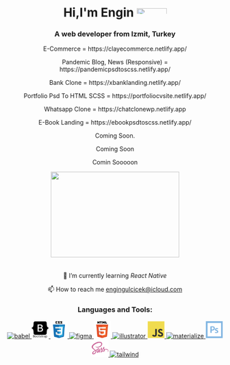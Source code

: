 <h1 align="center">Hi,I'm Engin <img src="https://media.giphy.com/media/26tn33aiTi1jkl6H6/giphy.gif" height="20" width="70"></h1>

<h3 align="center">A web developer from Izmit, Turkey </h3>

<p align="center">E-Commerce = https://clayecommerce.netlify.app/</p>
<p align="center">Pandemic Blog, News (Responsive) = https://pandemicpsdtoscss.netlify.app/</p>
<p align="center">Bank Clone = https://xbanklanding.netlify.app/</p>
<p align="center">Portfolio Psd To HTML SCSS = https://portfoliocvsite.netlify.app/</p>
<p align="center">Whatsapp Clone = https://chatclonewp.netlify.app</p>
<p align="center">E-Book Landing = https://ebookpsdtoscss.netlify.app/</p>
<p align="center">Coming Soon.</p>
<p align="center">Coming Soon</p>
<p align="center">Comin Sooooon</p>



<div align="center">
<img src=https://media.tenor.com/MQMVC2Sg42UAAAAd/chandler-pc.gif width="300px" height="200px" >
</div>
<br />

<p align="center"> 🌱 I’m currently learning <i>React Native</i> </p>

 

<p align ="center">📫 How to reach me <a href="engingulcicek@icloud.com" target="_blank" title="Kişisel Site">engingulcicek@icloud.com</a> </p>



<h3 align="center">Languages and Tools:</h3>
<p align="center"> <a href="https://babeljs.io/" target="_blank" rel="noreferrer"> <img src="https://www.vectorlogo.zone/logos/babeljs/babeljs-icon.svg" alt="babel" width="40" height="40"/> </a> <a href="https://getbootstrap.com" target="_blank" rel="noreferrer"> <img src="https://raw.githubusercontent.com/devicons/devicon/master/icons/bootstrap/bootstrap-plain-wordmark.svg" alt="bootstrap" width="40" height="40"/> </a> 
</a> <a href="https://www.w3schools.com/css/" target="_blank" rel="noreferrer"> <img src="https://raw.githubusercontent.com/devicons/devicon/master/icons/css3/css3-original-wordmark.svg" alt="css3" width="40" height="40"/> </a> <a href="https://www.figma.com/" target="_blank" rel="noreferrer"> <img src="https://www.vectorlogo.zone/logos/figma/figma-icon.svg" alt="figma" width="40" height="40"/> </a> 
<a href="https://www.w3.org/html/" target="_blank" rel="noreferrer"> <img src="https://raw.githubusercontent.com/devicons/devicon/master/icons/html5/html5-original-wordmark.svg" alt="html5" width="40" height="40"/> </a> <a href="https://www.adobe.com/in/products/illustrator.html" target="_blank" rel="noreferrer"> <img src="https://www.vectorlogo.zone/logos/adobe_illustrator/adobe_illustrator-icon.svg" alt="illustrator" width="40" height="40"/> </a> <a href="https://developer.mozilla.org/en-US/docs/Web/JavaScript" target="_blank" rel="noreferrer"> <img src="https://raw.githubusercontent.com/devicons/devicon/master/icons/javascript/javascript-original.svg" alt="javascript" width="40" height="40"/> </a> <a href="https://materializecss.com/" target="_blank" rel="noreferrer"> <img src="https://raw.githubusercontent.com/prplx/svg-logos/5585531d45d294869c4eaab4d7cf2e9c167710a9/svg/materialize.svg" alt="materialize" width="40" height="40"/> </a> 
<a href="https://www.photoshop.com/en" target="_blank" rel="noreferrer"> <img src="https://raw.githubusercontent.com/devicons/devicon/master/icons/photoshop/photoshop-line.svg" alt="photoshop" width="40" height="40"/> </a> 
<a href="https://sass-lang.com" target="_blank" rel="noreferrer"> <img src="https://raw.githubusercontent.com/devicons/devicon/master/icons/sass/sass-original.svg" alt="sass" width="40" height="40"/> </a> <a href="https://tailwindcss.com/" target="_blank" rel="noreferrer"> <img src="https://www.vectorlogo.zone/logos/tailwindcss/tailwindcss-icon.svg" alt="tailwind" width="40" height="40"/> </a> 
